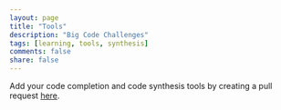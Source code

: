 ```yaml
---
layout: page
title: "Tools"
description: "Big Code Challenges"
tags: [learning, tools, synthesis]
comments: false
share: false
---
```


Add your code completion and code synthesis tools by creating a pull request <a href="https://github.com/learnbigcode/learnbigcode.github.io/tree/master/tools/gen">here</a>.
